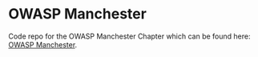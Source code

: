 # OWASP Manchester

Code repo for the OWASP Manchester Chapter which can be found here: [OWASP Manchester](https://owasp.org/www-chapter-manchester/).